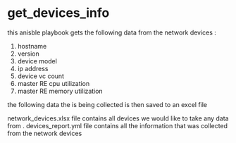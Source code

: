 # get_devices_info 

this anisble playbook gets  the following data from the network devices :
1. hostname 
2. version 
3. device model 
4. ip address
5. device vc count
6. master RE cpu utilization
7. master RE memory utilization

the following data the is being collected is then saved to an excel file 

network_devices.xlsx file contains all devices we would like to take any data from .
devices_report.yml file contains all the information that was collected from the network devices
